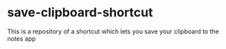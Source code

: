 # save-clipboard-shortcut
This is a repository of a shortcut which lets you save your clipboard to the notes app

